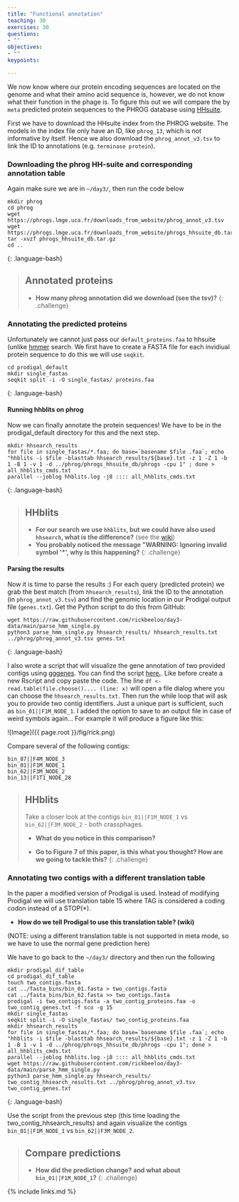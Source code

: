 ```yaml
---
title: "Functional annotation"
teaching: 30
exercises: 30
questions:
- ""
objectives:
- ""
keypoints:

---
```


We now know where our protein encoding sequences are located on the genome and what their amino acid sequence is, however, we do not know what their function in the phage is. To figure this out we will compare the by `meta` predicted protein sequences to the PHROG database using [HHsuite](https://github.com/soedinglab/hh-suite).

First we have to download the HHsuite index from the PHROG website. The models in the index file only have an ID, like `phrog_13`, which is not informative by itself. Hence we also download the `phrog_annot_v3.tsv` to link the ID to annotations (e.g. `terminase protein`).

### Downloading the phrog HH-suite and corresponding annotation table

Again make sure we are in `~/day3/`, then run the code below

~~~
mkdir phrog
cd phrog
wget https://phrogs.lmge.uca.fr/downloads_from_website/phrog_annot_v3.tsv
wget https://phrogs.lmge.uca.fr/downloads_from_website/phrogs_hhsuite_db.tar.gz
tar -xvzf phrogs_hhsuite_db.tar.gz
cd ..
~~~
{: .language-bash}

> ## Annotated proteins
> - __How many phrog annotation did we download (see the tsv)?__
{: .challenge}

### Annotating the predicted proteins

Unfortunately we cannot just pass our `default_proteins.faa` to hhsuite (unlike [hmmer](http://hmmer.org/) search. We first have to create a FASTA file for each invidiual protein sequence to do this we will use `seqkit`.

~~~
cd prodigal_default
mkdir single_fastas
seqkit split -i -O single_fastas/ proteins.faa
~~~
{: .language-bash}

#### Running hhblits on phrog

Now we can finally annotate the protein sequences! We have to be in the prodigal_default directory for this and the next step.

~~~
mkdir hhsearch_results
for file in single_fastas/*.faa; do base=`basename $file .faa`; echo "hhblits -i $file -blasttab hhsearch_results/${base}.txt -z 1 -Z 1 -b 1 -B 1 -v 1 -d ../phrog/phrogs_hhsuite_db/phrogs -cpu 1" ; done > all_hhblits_cmds.txt
parallel --joblog hhblits.log -j8 :::: all_hhblits_cmds.txt
~~~
{: .language-bash}

> ## HHblits
> - __For our search we use `hhblits`, but we could have also used `hhsearch`, what is the difference?__ (see the [wiki](https://github.com/soedinglab/hh-suite/wiki))
> - __You probably noticed the message "WARNING: Ignoring invalid symbol '*', why is this happening?__
{: .challenge}

#### Parsing the results

Now it is time to parse the results :) For each query (predicted protein) we grab the best match (from `hhsearch_results`), link the ID to the annotation (in `phrog_annot_v3.tsv`) and find the genomic location in our Prodigal output file (`genes.txt`). Get the Python script to do this from GitHub:

~~~
wget https://raw.githubusercontent.com/rickbeeloo/day3-data/main/parse_hmm_single.py
python3 parse_hmm_single.py hhsearch_results/ hhsearch_results.txt ../phrog/phrog_annot_v3.tsv genes.txt
~~~
{: .language-bash}

I also wrote a script that will visualize the gene annotation of two provided contigs using [gggenes](https://cran.r-project.org/web/packages/gggenes/vignettes/introduction-to-gggenes.html). You can find the script [here.](https://github.com/rickbeeloo/day3-data/blob/main/plot_contigs.R). Like before create a new Rscript and copy paste the code. The line `df <- read.table(file.choose().... (line: x)` will open a file dialog where you can choose the `hhsearch_results.txt`. Then run the while loop that will ask you to provide two contig identifiers. Just a unique part is sufficient, such as `bin_01||F1M_NODE_1`. I added the option to save to an output file in case of weird symbols again... For example it will produce a figure like this:

![Image]({{ page.root }}/fig/rick.png)

Compare several of the following contigs:

```
bin_87||F4M_NODE_3
bin_01||F1M_NODE_1
bin_62||F3M_NODE_2
bin_13||F1T1_NODE_28
```

> ## HHblits
> Take a closer look at the contigs `bin_01||F1M_NODE_1` vs `bin_62||F3M_NODE_2` - both crassphages.
> - __What do you notice in this comparison?__
>
> - __Go to Figure 7 of this paper, is this what you thought? How are we going to tackle this?__
{: .challenge}


### Annotating two contigs with a different translation table

In the paper a modified version of Prodigal is used. Instead of modifying Prodigal we will use translation table 15 where TAG is considered a coding codon instead of a STOP(*).

- __How do we tell Prodigal to use this translation table? (wiki)__

(NOTE: using a different translation table is not supported in meta mode, so we have to use the normal gene prediction here)

We have to go back to the `~/day3/` directory and then run the following

~~~
mkdir prodigal_dif_table
cd prodigal_dif_table
touch two_contigs.fasta
cat ../fasta_bins/bin_01.fasta > two_contigs.fasta
cat ../fasta_bins/bin_62.fasta >> two_contigs.fasta
prodigal -i two_contigs.fasta -a two_contig_proteins.faa -o two_contig_genes.txt -f sco -g 15
mkdir single_fastas
seqkit split -i -O single_fastas/ two_contig_proteins.faa
mkdir hhsearch_results
for file in single_fastas/*.faa; do base=`basename $file .faa`; echo "hhblits -i $file -blasttab hhsearch_results/${base}.txt -z 1 -Z 1 -b 1 -B 1 -v 1 -d ../phrog/phrogs_hhsuite_db/phrogs -cpu 1"; done > all_hhblits_cmds.txt
parallel --joblog hhblits.log -j8 :::: all_hhblits_cmds.txt
wget https://raw.githubusercontent.com/rickbeeloo/day3-data/main/parse_hmm_single.py
python3 parse_hmm_single.py hhsearch_results/ two_contig_hhsearch_results.txt ../phrog/phrog_annot_v3.tsv two_contig_genes.txt
~~~
{: .language-bash}

Use the script from the previous step (this time loading the two_contig_hhsearch_results) and again visualize the contigs `bin_01||F1M_NODE_1` vs `bin_62||F3M_NODE_2`.

> ## Compare predictions
> - __How did the prediction change? and what about `bin_01||F1M_NODE_1`?__
{: .challenge}





{% include links.md %}
